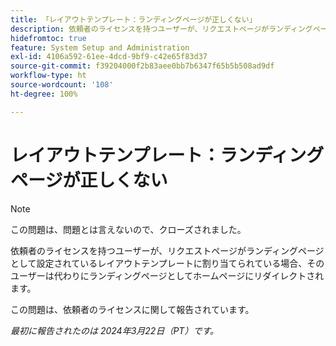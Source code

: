 ```yaml
---
title: 「レイアウトテンプレート：ランディングページが正しくない」
description: 依頼者のライセンスを持つユーザーが、リクエストページがランディングページとして設定されているレイアウトテンプレートに割り当てられている場合、そのユーザーは代わりにランディングページとしてホームページにリダイレクトされます。
hidefromtoc: true
feature: System Setup and Administration
exl-id: 4106a592-61ee-4dcd-9bf9-c42e65f83d37
source-git-commit: f39204000f2b83aee0bb7b6347f65b5b508ad9df
workflow-type: ht
source-wordcount: '108'
ht-degree: 100%

---
```


# レイアウトテンプレート：ランディングページが正しくない

>[!NOTE]
>
>この問題は、問題とは言えないので、クローズされました。

依頼者のライセンスを持つユーザーが、リクエストページがランディングページとして設定されているレイアウトテンプレートに割り当てられている場合、そのユーザーは代わりにランディングページとしてホームページにリダイレクトされます。

この問題は、依頼者のライセンスに関して報告されています。

_最初に報告されたのは 2024年3月22日（PT）です。_
